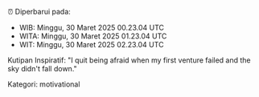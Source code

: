 ⏰ Diperbarui pada:
- WIB: Minggu, 30 Maret 2025 00.23.04 UTC
- WITA: Minggu, 30 Maret 2025 01.23.04 UTC
- WIT: Minggu, 30 Maret 2025 02.23.04 UTC

Kutipan Inspiratif:
"I quit being afraid when my first venture failed and the sky didn't fall down."


Kategori: motivational

